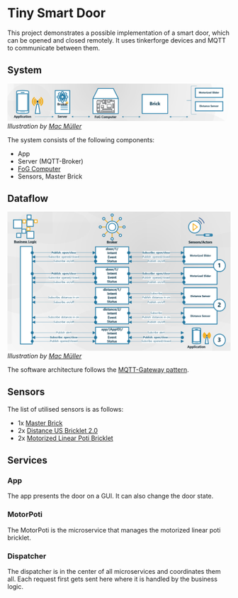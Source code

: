 # Tiny Smart Door

This project demonstrates a possible implementation of a smart door, which can be opened and closed remotely. It uses tinkerforge devices and MQTT to communicate between them.

## System
![System Overview](https://github.com/yruefenacht/tiny-smart-door/blob/master/thumbnail/smart-door-system.png)
_Illustration by [Mac Müller](https://github.com/macivo)_

The system consists of the following components:
* App
* Server (MQTT-Broker)
* [FoG Computer](https://en.wikipedia.org/wiki/Fog_computing)
* Sensors, Master Brick

## Dataflow
![Dataflow](https://github.com/yruefenacht/tiny-smart-door/blob/master/thumbnail/smart-door-dataflow.png)
_Illustration by [Mac Müller](https://github.com/macivo)_

The software architecture follows the [MQTT-Gateway pattern](https://github.com/knr1/ch.quantasy.iot.mqtt.gateway.tutorial).

## Sensors

The list of utilised sensors is as follows:
- 1x [Master Brick](https://www.tinkerforge.com/de/doc/Hardware/Bricks/Master_Brick.html#master-brick) 
- 2x [Distance US Bricklet 2.0](https://www.tinkerforge.com/de/doc/Hardware/Bricklets/Distance_US_V2.html)
- 2x [Motorized Linear Poti Bricklet](https://www.tinkerforge.com/de/doc/Hardware/Bricklets/Motorized_Linear_Poti.html)

## Services

### App

The app presents the door on a GUI. It can also change the door state.

### MotorPoti

The MotorPoti is the microservice that manages the motorized linear poti bricklet.

### Dispatcher

The dispatcher is in the center of all microservices and coordinates them all.
Each request first gets sent here where it is handled by the business logic.

